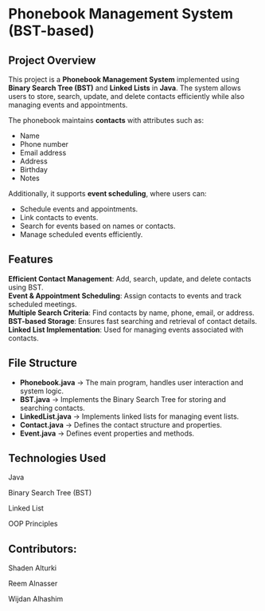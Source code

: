 # Phonebook Management System (BST-based)

## Project Overview
This project is a **Phonebook Management System** implemented using **Binary Search Tree (BST)** and **Linked Lists** in **Java**. The system allows users to store, search, update, and delete contacts efficiently while also managing events and appointments.

The phonebook maintains **contacts** with attributes such as: 
- Name
- Phone number
- Email address
- Address
- Birthday
- Notes

Additionally, it supports **event scheduling**, where users can:
- Schedule events and appointments.
- Link contacts to events.
- Search for events based on names or contacts.
- Manage scheduled events efficiently.

## Features
**Efficient Contact Management**: Add, search, update, and delete contacts using BST.  
**Event & Appointment Scheduling**: Assign contacts to events and track scheduled meetings.  
**Multiple Search Criteria**: Find contacts by name, phone, email, or address.  
**BST-based Storage**: Ensures fast searching and retrieval of contact details.  
**Linked List Implementation**: Used for managing events associated with contacts.  

## File Structure
- **Phonebook.java** → The main program, handles user interaction and system logic.
- **BST.java** → Implements the Binary Search Tree for storing and searching contacts.
- **LinkedList.java** → Implements linked lists for managing event lists.
- **Contact.java** → Defines the contact structure and properties.
- **Event.java** → Defines event properties and methods.

## Technologies Used
Java

Binary Search Tree (BST)

Linked List

OOP Principles

## Contributors:
Shaden Alturki

Reem Alnasser

Wijdan Alhashim
